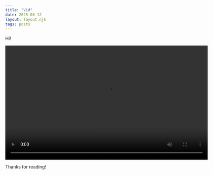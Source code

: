 ```yaml
---
title: "Vid"
date: 2025-06-12
layout: layout.njk
tags: posts
---
```


Hi!

<video width="640" height="360" controls>
  <source src="/video/13731599_2160_3840_30fps.mp4" type="video/mp4">
  Your browser does not support the video tag.
</video>


Thanks for reading!
